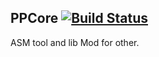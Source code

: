 ## PPCore  [![Build Status](https://travis-ci.org/PorPit/PPCore.svg?branch=master)](https://travis-ci.org/PorPit/PPCore)
ASM tool and lib Mod for other.